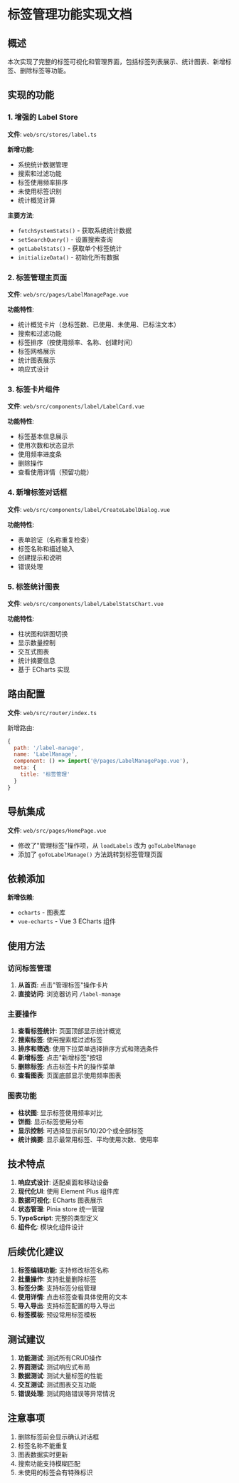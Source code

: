 # 标签管理功能实现文档

## 概述

本次实现了完整的标签可视化和管理界面，包括标签列表展示、统计图表、新增标签、删除标签等功能。

## 实现的功能

### 1. 增强的 Label Store

**文件**: `web/src/stores/label.ts`

**新增功能**:
- 系统统计数据管理
- 搜索和过滤功能
- 标签使用频率排序
- 未使用标签识别
- 统计概览计算

**主要方法**:
- `fetchSystemStats()` - 获取系统统计数据
- `setSearchQuery()` - 设置搜索查询
- `getLabelStats()` - 获取单个标签统计
- `initializeData()` - 初始化所有数据

### 2. 标签管理主页面

**文件**: `web/src/pages/LabelManagePage.vue`

**功能特性**:
- 统计概览卡片（总标签数、已使用、未使用、已标注文本）
- 搜索和过滤功能
- 标签排序（按使用频率、名称、创建时间）
- 标签网格展示
- 统计图表展示
- 响应式设计

### 3. 标签卡片组件

**文件**: `web/src/components/label/LabelCard.vue`

**功能特性**:
- 标签基本信息展示
- 使用次数和状态显示
- 使用频率进度条
- 删除操作
- 查看使用详情（预留功能）

### 4. 新增标签对话框

**文件**: `web/src/components/label/CreateLabelDialog.vue`

**功能特性**:
- 表单验证（名称重复检查）
- 标签名称和描述输入
- 创建提示和说明
- 错误处理

### 5. 标签统计图表

**文件**: `web/src/components/label/LabelStatsChart.vue`

**功能特性**:
- 柱状图和饼图切换
- 显示数量控制
- 交互式图表
- 统计摘要信息
- 基于 ECharts 实现

## 路由配置

**文件**: `web/src/router/index.ts`

新增路由:
```javascript
{
  path: '/label-manage',
  name: 'LabelManage',
  component: () => import('@/pages/LabelManagePage.vue'),
  meta: {
    title: '标签管理'
  }
}
```

## 导航集成

**文件**: `web/src/pages/HomePage.vue`

- 修改了"管理标签"操作项，从 `loadLabels` 改为 `goToLabelManage`
- 添加了 `goToLabelManage()` 方法跳转到标签管理页面

## 依赖添加

**新增依赖**:
- `echarts` - 图表库
- `vue-echarts` - Vue 3 ECharts 组件

## 使用方法

### 访问标签管理

1. **从首页**: 点击"管理标签"操作卡片
2. **直接访问**: 浏览器访问 `/label-manage`

### 主要操作

1. **查看标签统计**: 页面顶部显示统计概览
2. **搜索标签**: 使用搜索框过滤标签
3. **排序和筛选**: 使用下拉菜单选择排序方式和筛选条件
4. **新增标签**: 点击"新增标签"按钮
5. **删除标签**: 点击标签卡片的操作菜单
6. **查看图表**: 页面底部显示使用频率图表

### 图表功能

- **柱状图**: 显示标签使用频率对比
- **饼图**: 显示标签使用分布
- **显示控制**: 可选择显示前5/10/20个或全部标签
- **统计摘要**: 显示最常用标签、平均使用次数、使用率

## 技术特点

1. **响应式设计**: 适配桌面和移动设备
2. **现代化UI**: 使用 Element Plus 组件库
3. **数据可视化**: ECharts 图表展示
4. **状态管理**: Pinia store 统一管理
5. **TypeScript**: 完整的类型定义
6. **组件化**: 模块化组件设计

## 后续优化建议

1. **标签编辑功能**: 支持修改标签名称
2. **批量操作**: 支持批量删除标签
3. **标签分类**: 支持标签分组管理
4. **使用详情**: 点击标签查看具体使用的文本
5. **导入导出**: 支持标签配置的导入导出
6. **标签模板**: 预设常用标签模板

## 测试建议

1. **功能测试**: 测试所有CRUD操作
2. **界面测试**: 测试响应式布局
3. **数据测试**: 测试大量标签的性能
4. **交互测试**: 测试图表交互功能
5. **错误处理**: 测试网络错误等异常情况

## 注意事项

1. 删除标签前会显示确认对话框
2. 标签名称不能重复
3. 图表数据实时更新
4. 搜索功能支持模糊匹配
5. 未使用的标签会有特殊标识 